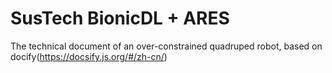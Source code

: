 # SusTech BionicDL + ARES

The technical document of an over-constrained quadruped robot, based on docify(https://docsify.js.org/#/zh-cn/)